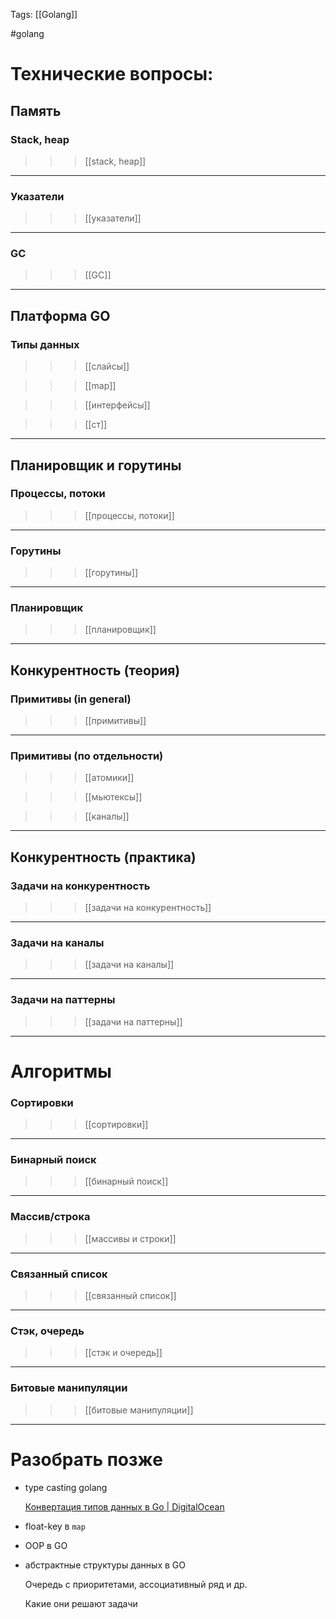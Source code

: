 Tags: [[Golang]]

#golang 



# Технические вопросы:


## Память


### Stack, heap 

>>> [[stack, heap]]

---

### Указатели

>>> [[указатели]]

---

### GC

>>> [[GC]]

---


## Платформа GO


### Типы данных

>>> [[слайсы]]

>> >[[map]]

>>> [[интерфейсы]]

>>> [[ст]]

---


## Планировщик и горутины


### Процессы, потоки

>>> [[процессы, потоки]]

---

### Горутины

>>> [[горутины]]

---

### Планировщик

>>> [[планировщик]]

---


## Конкурентность (теория)


### Примитивы (in general)

>>> [[примитивы]]

---

### Примитивы (по отдельности)

>>> [[атомики]]

>>> [[мьютексы]]

>>> [[каналы]]

---



## Конкурентность (практика)


### Задачи на конкурентность

>>> [[задачи на конкурентность]]

---

### Задачи на каналы

>>> [[задачи на каналы]]

---

### Задачи на паттерны

>>> [[задачи на паттерны]]

---


<div class="chapter-spacer"></div>




# Алгоритмы


### Сортировки

>>> [[сортировки]]

---

### Бинарный поиск

>>> [[бинарный поиск]]

---

### Массив/строка

>>> [[массивы и строки]]

---

### Связанный список

>>> [[связанный список]]

---

### Стэк, очередь 

>>> [[стэк и очередь]]

---

### Битовые манипуляции

>>> [[битовые манипуляции]]

---


<div class="chapter-spacer"></div>


# Разобрать позже


- type casting golang
	  
	[Конвертация типов данных в Go \| DigitalOcean](https://www.digitalocean.com/community/tutorials/how-to-convert-data-types-in-go-ru)

- float-key в `map`

- OOP в GO

- абстрактные структуры данных в GO
	   
	Очередь с приоритетами, ассоциативный ряд и др.
	
	Какие они решают задачи
